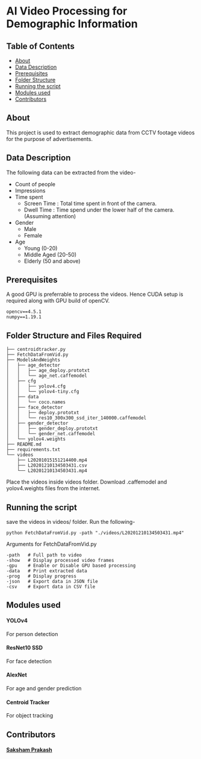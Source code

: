 # AI Video Processing for Demographic Information

## Table of Contents

- [About](#about)
- [Data Description](#data)
- [Prerequisites](#prereq)
- [Folder Structure](#folder)
- [Running the script](#install)
- [Modules used](#dl)
- [Contributors](#contrib)

## About <a name = "about"></a>

This project is used to extract demographic data from CCTV footage videos for the purpose of advertisements.

## Data Description <a name = "data"></a>

The following data can be extracted from the video-
- Count of people
- Impressions
- Time spent
  - Screen Time : Total time spent in front of the camera.
  - Dwell Time : Time spend under the lower half of the camera. (Assuming attention)
- Gender
  - Male 
  - Female
- Age
  - Young (0-20)
  - Middle Aged (20-50)
  - Elderly (50 and above)

## Prerequisites <a name = "prereq"></a>

A good GPU is preferrable to process the videos.
Hence CUDA setup is required along with GPU build of openCV.

```
opencv==4.5.1
numpy==1.19.1
```

## Folder Structure and Files Required <a name = "folder"></a>

```
├── centroidtracker.py
├── FetchDataFromVid.py
├── ModelsAndWeights
│   ├── age_detector
│   │   ├── age_deploy.prototxt
│   │   └── age_net.caffemodel
│   ├── cfg
│   │   ├── yolov4.cfg
│   │   └── yolov4-tiny.cfg
│   ├── data
│   │   └── coco.names
│   ├── face_detector
│   │   ├── deploy.prototxt
│   │   └── res10_300x300_ssd_iter_140000.caffemodel
│   ├── gender_detector
│   │   ├── gender_deploy.prototxt
│   │   └── gender_net.caffemodel
│   └── yolov4.weights
├── README.md
├── requirements.txt
└── videos
    ├── L20201015151214400.mp4
    ├── L20201210134503431.csv
    └── L20201210134503431.mp4
```

Place the videos inside videos folder.
Download .caffemodel and yolov4.weights files from the internet.
## Running the script<a name = "install"></a>

save the videos in videos/ folder. Run the following-

```
python FetchDataFromVid.py -path "./videos/L20201210134503431.mp4"
```
Arguments for FetchDataFromVid.py
```
-path   # Full path to video
-show   # Display processed video frames
-gpu    # Enable or Disable GPU based processing
-data   # Print extracted data
-prog   # Display progress
-json   # Export data in JSON file
-csv    # Export data in CSV file
```

## Modules used <a name = "dl"></a>

#### YOLOv4
For person detection

#### ResNet10 SSD
For face detection

#### AlexNet
For age and gender prediction

#### Centroid Tracker
For object tracking


## Contributors <a name = "contrib"></a>

#### <a href="https://www.linkedin.com/in/sakshamprakash/">Saksham Prakash</a>
